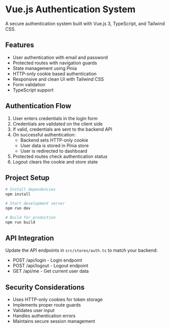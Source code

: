 # Vue.js Authentication System

A secure authentication system built with Vue.js 3, TypeScript, and Tailwind CSS.

## Features

- User authentication with email and password
- Protected routes with navigation guards
- State management using Pinia
- HTTP-only cookie based authentication
- Responsive and clean UI with Tailwind CSS
- Form validation
- TypeScript support

## Authentication Flow

1. User enters credentials in the login form
2. Credentials are validated on the client side
3. If valid, credentials are sent to the backend API
4. On successful authentication:
   - Backend sets HTTP-only cookie
   - User data is stored in Pinia store
   - User is redirected to dashboard
5. Protected routes check authentication status
6. Logout clears the cookie and store state

## Project Setup

```bash
# Install dependencies
npm install

# Start development server
npm run dev

# Build for production
npm run build
```

## API Integration

Update the API endpoints in `src/stores/auth.ts` to match your backend:

- POST /api/login - Login endpoint
- POST /api/logout - Logout endpoint
- GET /api/me - Get current user data

## Security Considerations

- Uses HTTP-only cookies for token storage
- Implements proper route guards
- Validates user input
- Handles authentication errors
- Maintains secure session management
